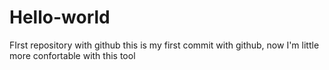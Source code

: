 # Hello-world
FIrst repository with github
this is my first commit with github, now I'm little more confortable with this tool
